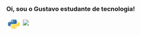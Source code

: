 ### Oi, sou o Gustavo estudante de tecnologia!


<img align="center" alt="Gustavo-Python" height="30" width="40" src="https://raw.githubusercontent.com/devicons/devicon/master/icons/python/python-original.svg">

<!--
**cyberGusx/cyberGusx** is a ✨ _special_ ✨ repository because its `README.md` (this file) appears on your GitHub profile.

Here are some ideas to get you started:

- 🔭 I’m currently working on ...
- 🌱 I’m currently learning ...
- 👯 I’m looking to collaborate on ...
- 🤔 I’m looking for help with ...
- 💬 Ask me about ...
- 📫 How to reach me: ...
- 😄 Pronouns: ...
- ⚡ Fun fact: ...
-->
<img height="150em" src="https://github-readme-stats.vercel.app/api/top-langs/?username=cyberGusx&layout=compact&langs_count=16&theme=tokyonight"/>
